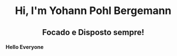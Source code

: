 # <h1 align="center"> Hi, I'm Yohann Pohl Bergemann 

<h2 align="center"> Focado e Disposto sempre! 

#### &nbsp;&nbsp;&nbsp; Hello Everyone

